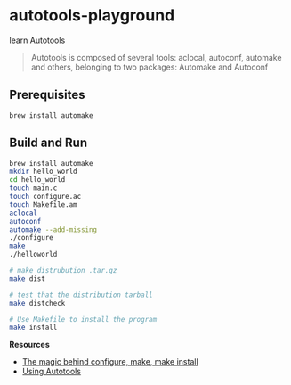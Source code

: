 # autotools-playground

learn Autotools

> Autotools is composed of several tools: aclocal, autoconf, automake and others, belonging to two packages: Automake and Autoconf

## Prerequisites

```brew install automake```

## Build and Run

```sh
brew install automake
mkdir hello_world
cd hello_world
touch main.c
touch configure.ac
touch Makefile.am
aclocal
autoconf
automake --add-missing
./configure
make
./helloworld

# make distrubution .tar.gz
make dist

# test that the distribution tarball
make distcheck

# Use Makefile to install the program
make install
```

**Resources**

* [The magic behind configure, make, make install](https://robots.thoughtbot.com/the-magic-behind-configure-make-make-install)
* [Using Autotools](https://developer.gnome.org/anjuta-build-tutorial/stable/create-autotools.html.en)